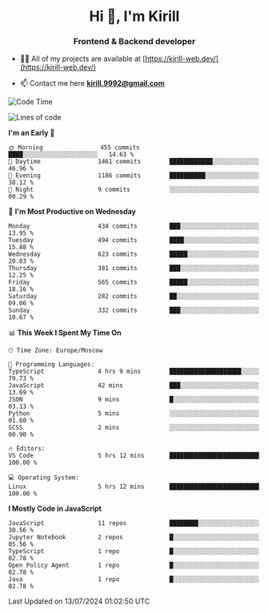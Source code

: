 <h1 align="center">Hi 👋, I'm Kirill</h1>
<h3 align="center">Frontend & Backend developer</h3>

- 👨‍💻 All of my projects are available at [https://kirill-web.dev/](https://kirill-web.dev/)

- 📫 Contact me here **kirill.9992@gmail.com**











<!--START_SECTION:waka-->
![Code Time](http://img.shields.io/badge/Code%20Time-1%2C875%20hrs%206%20mins-blue)

![Lines of code](https://img.shields.io/badge/From%20Hello%20World%20I%27ve%20Written-3.9%20million%20lines%20of%20code-blue)

**I'm an Early 🐤** 

```text
🌞 Morning                455 commits         ████░░░░░░░░░░░░░░░░░░░░░   14.63 % 
🌆 Daytime                1461 commits        ████████████░░░░░░░░░░░░░   46.96 % 
🌃 Evening                1186 commits        ██████████░░░░░░░░░░░░░░░   38.12 % 
🌙 Night                  9 commits           ░░░░░░░░░░░░░░░░░░░░░░░░░   00.29 % 
```
📅 **I'm Most Productive on Wednesday** 

```text
Monday                   434 commits         ███░░░░░░░░░░░░░░░░░░░░░░   13.95 % 
Tuesday                  494 commits         ████░░░░░░░░░░░░░░░░░░░░░   15.88 % 
Wednesday                623 commits         █████░░░░░░░░░░░░░░░░░░░░   20.03 % 
Thursday                 381 commits         ███░░░░░░░░░░░░░░░░░░░░░░   12.25 % 
Friday                   565 commits         █████░░░░░░░░░░░░░░░░░░░░   18.16 % 
Saturday                 282 commits         ██░░░░░░░░░░░░░░░░░░░░░░░   09.06 % 
Sunday                   332 commits         ███░░░░░░░░░░░░░░░░░░░░░░   10.67 % 
```


📊 **This Week I Spent My Time On** 

```text
🕑︎ Time Zone: Europe/Moscow

💬 Programming Languages: 
TypeScript               4 hrs 9 mins        ████████████████████░░░░░   79.73 % 
JavaScript               42 mins             ███░░░░░░░░░░░░░░░░░░░░░░   13.69 % 
JSON                     9 mins              █░░░░░░░░░░░░░░░░░░░░░░░░   03.13 % 
Python                   5 mins              ░░░░░░░░░░░░░░░░░░░░░░░░░   01.60 % 
SCSS                     2 mins              ░░░░░░░░░░░░░░░░░░░░░░░░░   00.90 % 

🔥 Editors: 
VS Code                  5 hrs 12 mins       █████████████████████████   100.00 % 

💻 Operating System: 
Linux                    5 hrs 12 mins       █████████████████████████   100.00 % 
```

**I Mostly Code in JavaScript** 

```text
JavaScript               11 repos            ████████░░░░░░░░░░░░░░░░░   30.56 % 
Jupyter Notebook         2 repos             █░░░░░░░░░░░░░░░░░░░░░░░░   05.56 % 
TypeScript               1 repo              █░░░░░░░░░░░░░░░░░░░░░░░░   02.78 % 
Open Policy Agent        1 repo              █░░░░░░░░░░░░░░░░░░░░░░░░   02.78 % 
Java                     1 repo              █░░░░░░░░░░░░░░░░░░░░░░░░   02.78 % 
```




 Last Updated on 13/07/2024 01:02:50 UTC
<!--END_SECTION:waka-->
